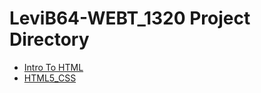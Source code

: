 # LeviB64-WEBT_1320 Project Directory
<ul>
    <li><a href="Intro_To_HTML/index.html">Intro To HTML</a></li>
    <li><a href="HTML5_CSS">HTML5_CSS</a></li>
</ul>